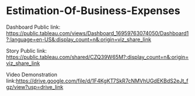 # Estimation-Of-Business-Expenses


Dashboard Public link: https://public.tableau.com/views/Dashboard_16959763074050/Dashboard1?:language=en-US&:display_count=n&:origin=viz_share_link

Story Public link: https://public.tableau.com/shared/CZQ39W65M?:display_count=n&:origin=viz_share_link

Video Demonstration link:https://drive.google.com/file/d/1F4KgKT7SkR7cNMVhUGdEKBdS2eJt_fgz/view?usp=drive_link
